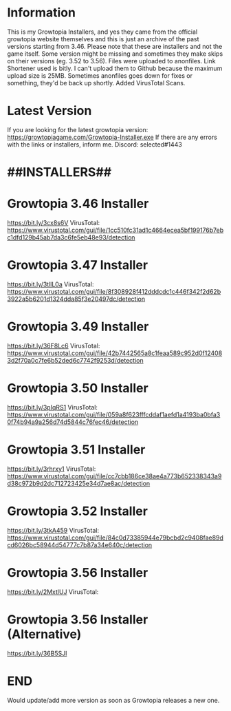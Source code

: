 # Information
This is my Growtopia Installers, and yes they came from the official growtopia website themselves and this is just an archive of the past versions starting from 3.46.
Please note that these are installers and not the game itself. Some version might be missing and sometimes they make skips on their versions (eg. 3.52 to 3.56).
Files were uploaded to anonfiles. Link Shortener used is bitly. I can't upload them to Github because the maximum upload size is 25MB. Sometimes anonfiles goes down for fixes or something, they'd be back up shortly. 
Added VirusTotal Scans.

# Latest Version
If you are looking for the latest growtopia version: https://growtopiagame.com/Growtopia-Installer.exe
If there are any errors with the links or installers, inform me.
Discord: selected#1443

# ##INSTALLERS##
# Growtopia 3.46 Installer
https://bit.ly/3cx8s6V
VirusTotal: https://www.virustotal.com/gui/file/1cc510fc31ad1c4664ecea5bf199176b7ebc1dfd129b45ab7da3c6fe5eb48e93/detection

# Growtopia 3.47 Installer
https://bit.ly/3tllL0a 
VirusTotal: https://www.virustotal.com/gui/file/8f308928f412dddcdc1c446f342f2d62b3922a5b6201d1324dda85f3e20497dc/detection

# Growtopia 3.49 Installer
https://bit.ly/36F8Lc6
VirusTotal: https://www.virustotal.com/gui/file/42b7442565a8c1feaa589c952d0f124083d2f70a0c7fe6b52ded6c7742f9253d/detection

# Growtopia 3.50 Installer
https://bit.ly/3pIqRS1
VirusTotal: https://www.virustotal.com/gui/file/059a8f623fffcddaf1aefd1a4193ba0bfa30f74b94a9a256d74d5844c76fec46/detection

# Growtopia 3.51 Installer
https://bit.ly/3rhrxy1
VirusTotal: https://www.virustotal.com/gui/file/cc7cbb186ce38ae4a773b652338343a9d38c972b9d2dc712723425e34d7ae8ac/detection

# Growtopia 3.52 Installer
https://bit.ly/3tkA459
VirusTotal: https://www.virustotal.com/gui/file/84c0d73385944e79bcbd2c9408fae89dcd6026bc58944d54777c7b87a34e640c/detection

# Growtopia 3.56 Installer
https://bit.ly/2MxtlUJ
VirusTotal: 

# Growtopia 3.56 Installer (Alternative)
https://bit.ly/36B5SJl

# END
Would update/add more version as soon as Growtopia releases a new one.
